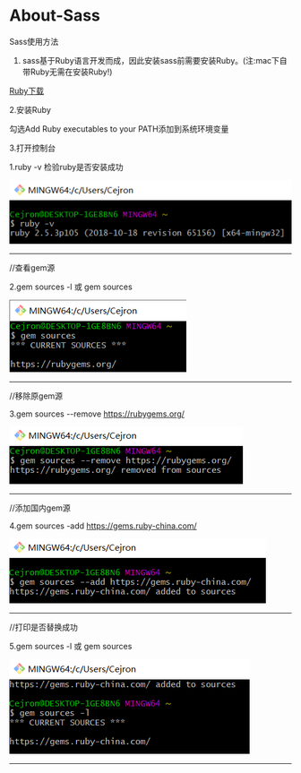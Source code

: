 # About-Sass

Sass使用方法

1. sass基于Ruby语言开发而成，因此安装sass前需要安装Ruby。(注:mac下自带Ruby无需在安装Ruby!)

[Ruby下载](https://rubyinstaller.org/downloads/)

2.安装Ruby

勾选Add Ruby executables to your PATH添加到系统环境变量

3.打开控制台

 1.ruby -v 检验ruby是否安装成功
 
 ![1](https://github.com/Cejron/About-Sass/blob/master/screenshot/1.PNG)
 
 ---

//查看gem源 

2.gem sources -l 或 gem sources

 ![2](https://github.com/Cejron/About-Sass/blob/master/screenshot/2.PNG)

---

//移除原gem源

3.gem sources --remove https://rubygems.org/

 ![3](https://github.com/Cejron/About-Sass/blob/master/screenshot/3.PNG)

---

//添加国内gem源

4.gem sources -add https://gems.ruby-china.com/

 ![4](https://github.com/Cejron/About-Sass/blob/master/screenshot/4.PNG)

---

//打印是否替换成功

5.gem sources -l 或 gem sources 

 ![5](https://github.com/Cejron/About-Sass/blob/master/screenshot/5.PNG)

---



